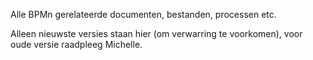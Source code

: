 Alle BPMn gerelateerde documenten, bestanden, processen etc.

Alleen nieuwste versies staan hier (om verwarring te voorkomen), voor oude versie raadpleeg Michelle. 
